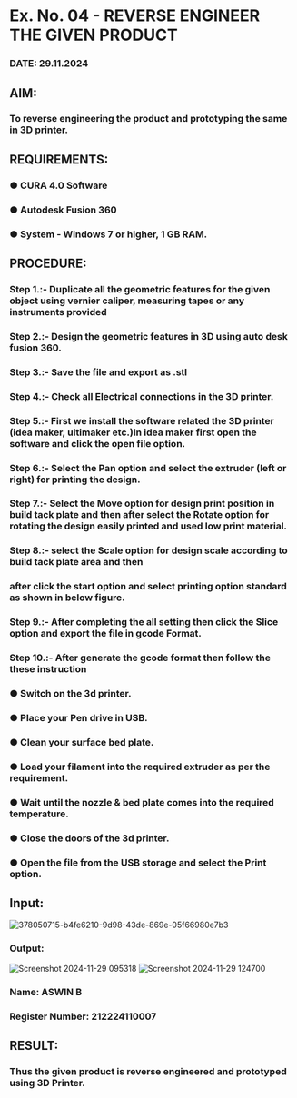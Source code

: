 # Ex. No. 04  - REVERSE ENGINEER THE GIVEN PRODUCT

### DATE: 29.11.2024

## AIM: 
### To reverse engineering the product and prototyping the same in 3D printer.

## REQUIREMENTS:
### ●	CURA 4.0 Software
### ●	 Autodesk Fusion 360
### ●	 System - Windows 7 or higher, 1 GB RAM.

## PROCEDURE:
### Step 1.:- Duplicate all the geometric features for the given object using vernier caliper, measuring tapes or any instruments provided
### Step 2.:- Design the geometric features in 3D using auto desk fusion 360.
### Step 3.:- Save the file and export as .stl
### Step 4.:- Check all Electrical connections in the 3D printer.
### Step 5.:- First we install the software related the 3D printer (idea maker, ultimaker etc.)In idea maker first open the software and click the open file option.
### Step 6.:- Select the Pan option and select the extruder (left or right) for printing the design.
### Step 7.:- Select the Move option for design print position in build tack plate and then after select the Rotate option for rotating the design easily printed and used low print material.
### Step 8.:- select the Scale option for design scale according to build tack plate area and then
### after click the start option and select printing option standard as shown in below figure.
### Step 9.:- After completing the all setting then click the Slice option and export the file in gcode Format.
### Step 10.:- After generate the gcode format then follow the these instruction 
  ###   ●	Switch on the 3d printer.
  ###   ●	Place your Pen drive in USB.
  ###   ●	Clean your surface bed plate.
  ###   ●	Load your filament into the required extruder as per the requirement.
  ###   ●	Wait until the nozzle & bed plate comes into the required temperature.
  ###   ●	Close the doors of the 3d printer.
  ###   ●	Open the file from the USB storage and select the Print option.

## Input:

![378050715-b4fe6210-9d98-43de-869e-05f66980e7b3](https://github.com/user-attachments/assets/b2ea321e-84e3-4af7-99b3-59fa113e4ded)

### Output:
![Screenshot 2024-11-29 095318](https://github.com/user-attachments/assets/502a45ab-03e6-4951-854c-a84c602f0328)
![Screenshot 2024-11-29 124700](https://github.com/user-attachments/assets/5ac9522f-0e37-41a6-aa6a-05b09fa48f7a)




### Name: ASWIN B
### Register Number: 212224110007

## RESULT:
###   Thus the given product is reverse engineered and prototyped using 3D Printer.
